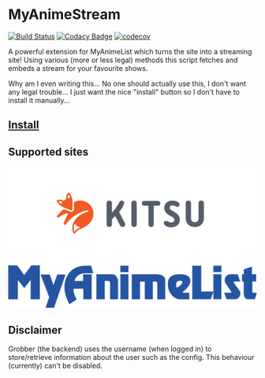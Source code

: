 # MyAnimeStream

[![Build Status](https://travis-ci.org/siku2/MyAnimeStream.svg?branch=master)](https://travis-ci.org/siku2/MyAnimeStream)
[![Codacy Badge](https://api.codacy.com/project/badge/Grade/29aa48ead2a143c0b3141614812e3357)](https://app.codacy.com/app/siku2/MyAnimeStream?utm_source=github.com&utm_medium=referral&utm_content=siku2/MyAnimeStream&utm_campaign=badger)
[![codecov](https://codecov.io/gh/siku2/MyAnimeStream/branch/master/graph/badge.svg)](https://codecov.io/gh/siku2/MyAnimeStream)

A powerful extension for MyAnimeList which turns the site into a streaming site! Using various (more or less legal) methods this script fetches
and embeds a stream for your favourite shows.

Why am I even writing this... No one should actually use this, I don't want any legal trouble... I just want the nice "install" button so I don't have to install it manually...


## [Install](https://mas.dokkeral.com/download)


## Supported sites
![kitsu][kitsu-logo]
![myanimelist][mal-logo]

## Disclaimer
Grobber (the backend) uses the username (when logged in) to store/retrieve information about the user such as the config.
This behaviour (currently) can't be disabled.

[kitsu-logo]:   .github/images/kitsu_logo.png       "kitsu.io"
[mal-logo]:     .github/images/myanimelist_logo.png "myanimelist.net"